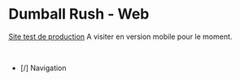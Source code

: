 # Dumball Rush - Web

[Site test de production](https://dumball-rush.web.app/)
A visiter en version mobile pour le moment.

</br>

- [/] Navigation


